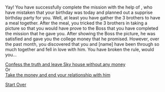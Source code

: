 Yay! You have successfully complete the mission with the help of , who have mistaken that your birthday was today and planned out a supprise birthday party for you. Well, at least you have gather the 3 brothers to have a meal together. After the meal, you tricked the 3 brothers in taking a picture so that you would have prove to the Boss that you have completed the mission that he gave you. After showing the Boss the picture, he was satisfied and gave you the college money that he promised. However, over the past month, you discovered that you and [name] have been through so much together and fell in love with him. You have broken the rule, would you...

[Confess the truth and leave Sky house without any money](love.md)  
Or  
[Take the money and end your relationship with him](money.md)

[Start Over](../kicked-out.md)
